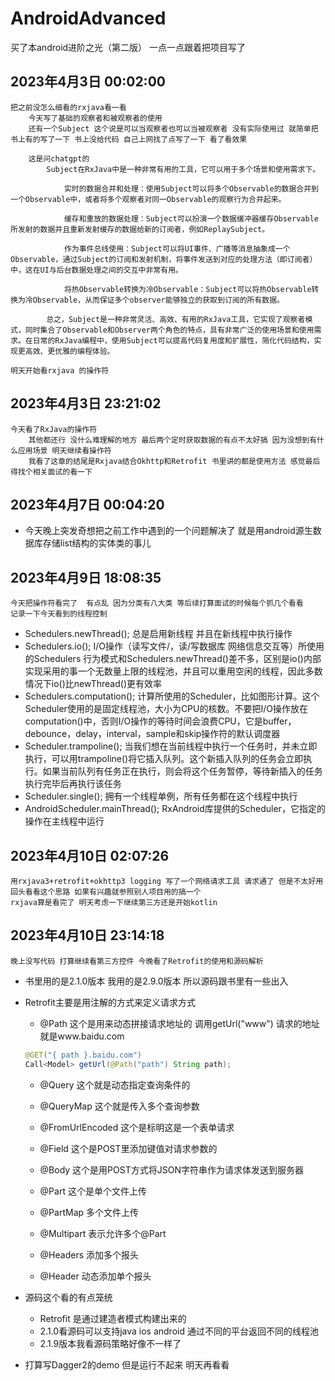 # AndroidAdvanced
买了本android进阶之光（第二版）
一点一点跟着把项目写了

## 2023年4月3日 00:02:00
    把之前没怎么细看的rxjava看一看
        今天写了基础的观察者和被观察者的使用
        还有一个Subject 这个说是可以当观察者也可以当被观察者 没有实际使用过 就简单把书上有的写了一下 书上没给代码 自己上网找了点写了一下 看了看效果

        这是问chatgpt的
            Subject在RxJava中是一种非常有用的工具，它可以用于多个场景和使用需求下。

                实时的数据合并和处理：使用Subject可以将多个Observable的数据合并到一个Observable中，或者将多个观察者对同一Observable的观察行为合并起来。

                缓存和重放的数据处理：Subject可以扮演一个数据缓冲器缓存Observable所发射的数据并且重新发射缓存的数据给新的订阅者，例如ReplaySubject。

                作为事件总线使用：Subject可以将UI事件、广播等消息抽象成一个Observable，通过Subject的订阅和发射机制，将事件发送到对应的处理方法（即订阅者）中，这在UI与后台数据处理之间的交互中非常有用。

                将热Observable转换为冷Observable：Subject可以将热Observable转换为冷Observable，从而保证多个observer能够独立的获取到订阅的所有数据。

            总之，Subject是一种非常灵活、高效、有用的RxJava工具，它实现了观察者模式，同时集合了Observable和Observer两个角色的特点，具有非常广泛的使用场景和使用需求。在日常的RxJava编程中，使用Subject可以提高代码复用度和扩展性，简化代码结构，实现更高效、更优雅的编程体验。

    明天开始看rxjava 的操作符

## 2023年4月3日 23:21:02

    今天看了RxJava的操作符
        其他都还行 没什么难理解的地方 最后两个定时获取数据的有点不太好搞 因为没想到有什么应用场景 明天继续看操作符
        我看了这章的结尾是Rxjava结合Okhttp和Retrofit 书里讲的都是使用方法 感觉最后得找个相关面试的看一下

## 2023年4月7日 00:04:20

- 今天晚上突发奇想把之前工作中遇到的一个问题解决了 就是用android源生数据库存储list结构的实体类的事儿


## 2023年4月9日 18:08:35

    今天把操作符看完了  有点乱 因为分类有八大类 等后续打算面试的时候每个抓几个看看
    记录一下今天看到的线程控制

- Schedulers.newThread();  总是启用新线程 并且在新线程中执行操作
- Schedulers.io();         I/O操作（读写文件/，读/写数据库 网络信息交互等）所使用的Schedulers 行为模式和Schedulers.newThread()差不多，区别是io()内部实现采用的事一个无数量上限的线程池，并且可以重用空闲的线程，因此多数情况下io()比newThread()更有效率
- Schedulers.computation(); 计算所使用的Scheduler，比如图形计算。这个Scheduler使用的是固定线程池，大小为CPU的核数。不要把I/O操作放在computation()中，否则I/O操作的等待时间会浪费CPU，它是buffer，debounce，delay，interval，sample和skip操作符的默认调度器
- Scheduler.trampoline(); 当我们想在当前线程中执行一个任务时，并未立即执行，可以用trampoline()将它插入队列。这个新插入队列的任务会立即执行。如果当前队列有任务正在执行，则会将这个任务暂停，等待新插入的任务执行完毕后再执行该任务
- Scheduler.single(); 拥有一个线程单例，所有任务都在这个线程中执行
- AndroidScheduler.mainThread(); RxAndroid库提供的Scheduler，它指定的操作在主线程中运行

## 2023年4月10日 02:07:26

    用rxjava3+retrofit+okhttp3 logging 写了一个网络请求工具 请求通了 但是不太好用 回头看看这个思路 如果有兴趣就参照别人项目用的搞一个
    rxjava算是看完了 明天考虑一下继续第三方还是开始kotlin

## 2023年4月10日 23:14:18

    晚上没写代码 打算继续看第三方控件 今晚看了Retrofit的使用和源码解析

- 书里用的是2.1.0版本 我用的是2.9.0版本 所以源码跟书里有一些出入
- Retrofit主要是用注解的方式来定义请求方式
    - @Path 这个是用来动态拼接请求地址的 调用getUrl("www") 请求的地址就是www.baidu.com
    ```java 
    @GET("{ path }.baidu.com")
    Call<Model> getUrl(@Path("path") String path);
    ```
     - @Query     这个就是动态指定查询条件的 
     - @QueryMap  这个就是传入多个查询参数

     - @FromUrlEncoded 这个是标明这是一个表单请求
     - @Field 这个是POST里添加键值对请求参数的

     - @Body 这个是用POST方式将JSON字符串作为请求体发送到服务器
     - @Part 这个是单个文件上传
     - @PartMap 多个文件上传
     - @Multipart 表示允许多个@Part
     - @Headers 添加多个报头
     - @Header 动态添加单个报头

- 源码这个看的有点笼统 
    - Retrofit 是通过建造者模式构建出来的
    - 2.1.0看源码可以支持java ios android 通过不同的平台返回不同的线程池
    - 2.1.9版本我看源码策略好像不一样了

- 打算写Dagger2的demo  但是运行不起来 明天再看看


